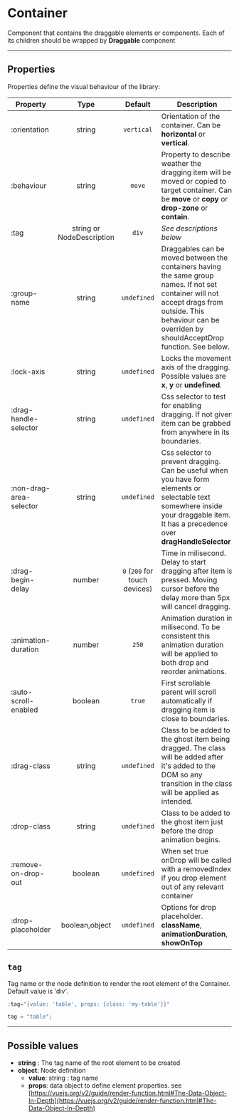 # Container

Component that contains the draggable elements or components. Each of its children should be wrapped by **Draggable** component

---

## Properties

Properties define the visual behaviour of the library:

| Property                |           Type            |            Default            | Description                                                                                                                                                                                                   |
| ----------------------- | :-----------------------: | :---------------------------: | ------------------------------------------------------------------------------------------------------------------------------------------------------------------------------------------------------------- |
| :orientation            |          string           |          `vertical`           | Orientation of the container. Can be **horizontal** or **vertical**.                                                                                                                                          |
| :behaviour              |          string           |            `move`             | Property to describe weather the dragging item will be moved or copied to target container. Can be **move** or **copy** or **drop-zone** or **contain**.                                                      |
| :tag                    | string or NodeDescription |             `div`             | _See descriptions below_                                                                                                                                                                                      |
| :group-name             |          string           |          `undefined`          | Draggables can be moved between the containers having the same group names. If not set container will not accept drags from outside. This behaviour can be overriden by shouldAcceptDrop function. See below. |
| :lock-axis              |          string           |          `undefined`          | Locks the movement axis of the dragging. Possible values are **x**, **y** or **undefined**.                                                                                                                   |
| :drag-handle-selector   |          string           |          `undefined`          | Css selector to test for enabling dragging. If not given item can be grabbed from anywhere in its boundaries.                                                                                                 |
| :non-drag-area-selector |          string           |          `undefined`          | Css selector to prevent dragging. Can be useful when you have form elements or selectable text somewhere inside your draggable item. It has a precedence over **dragHandleSelector**.                         |
| :drag-begin-delay       |          number           | `0` (`200` for touch devices) | Time in milisecond. Delay to start dragging after item is pressed. Moving cursor before the delay more than 5px will cancel dragging.                                                                         |
| :animation-duration     |          number           |             `250`             | Animation duration in milisecond. To be consistent this animation duration will be applied to both drop and reorder animations.                                                                               |
| :auto-scroll-enabled    |          boolean          |            `true`             | First scrollable parent will scroll automatically if dragging item is close to boundaries.                                                                                                                    |
| :drag-class             |          string           |          `undefined`          | Class to be added to the ghost item being dragged. The class will be added after it's added to the DOM so any transition in the class will be applied as intended.                                            |
| :drop-class             |          string           |          `undefined`          | Class to be added to the ghost item just before the drop animation begins.                                                                                                                                    |
| :remove-on-drop-out     |          boolean          |          `undefined`          | When set true onDrop will be called with a removedIndex if you drop element out of any relevant container                                                                                                     |
| :drop-placeholder       |      boolean,object       |          `undefined`          | Options for drop placeholder. **className**, **animationDuration**, **showOnTop**                                                                                                                             |

## `tag`

Tag name or the node definition to render the root element of the Container.
Default value is 'div'.

```ts
:tag="{value: 'table', props: {class: 'my-table'}}"
```

```ts
tag = "table";
```

---

## Possible values

- **string** : The tag name of the root element to be created
- **object**: Node definition
  - **value**: string : tag name
  - **props**: data object to define element properties. see [https://vuejs.org/v2/guide/render-function.html#The-Data-Object-In-Depth](https://vuejs.org/v2/guide/render-function.html#The-Data-Object-In-Depth)
